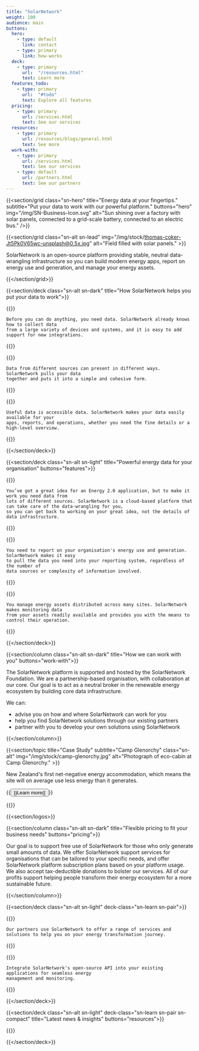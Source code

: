 ```yaml
---
title: "SolarNetwork"
weight: 100
audience: main
buttons:
  hero:
    - type: default
      link: contact
    - type: primary
      link: how-works
  deck:
    - type: primary
      url:  "/resources.html"
      text: Learn more
  features_todo:
    - type: primary
      url:  "#todo"
      text: Explore all features
  pricing:
    - type: primary
      url: /services.html
      text: See our services
  resources:
    - type: primary
      url: /resources/blogs/general.html
      text: See more
  work-with:
    - type: primary
      url: /services.html
      text: See our services
    - type: default
      url: /partners.html
      text: See our partners
---
```

{{<section/grid
  class="sn-hero"
  title="Energy data at your fingertips."
  subtitle="Put your data to work with our powerful platform."
  buttons="hero"
  img="/img/SN-Business-Icon.svg"
  alt="Sun shining over a factory with solar panels, connected to a grid-scale battery, connected to an electric bus." />}}

{{<section/grid
  class="sn-alt sn-lead"
  img="/img/stock/thomas-coker-Jt5Pk0V65wc-unsplash@0.5x.jpg"
  alt="Field filled with solar panels." >}}

  <p>
    SolarNetwork is an open-source platform providing stable, neutral data-wrangling infrastructure
    so you can build modern energy apps, report on energy use and generation, and manage your energy assets.
  </p>

{{</section/grid>}}

{{<section/deck class="sn-alt sn-dark" title="How SolarNetwork helps you put your data to work">}}

  {{<deck-card title="Collects"
    img="/img/SN-CTO-Simple-Start.svg"
    alt="Diagram of a circle flying into an open box." >}}

    Before you can do anything, you need data. SolarNetwork already knows how to collect data
    from a large variety of devices and systems, and it is easy to add support for new integrations.

  {{</deck-card>}}

  {{<deck-card title="Collates"
    img="/img/SN-CTO-Single-Solution.svg"
    alt="Diagram of light bulb with branching paths underneath." >}}

    Data from different sources can present in different ways. SolarNetwork pulls your data
    together and puts it into a simple and cohesive form.

  {{</deck-card>}}

  {{<deck-card title="Empowers"
    img="/img/SN-CTO-Simple-Low-High.svg"
    alt="Diagram of a hollow cylinder under a downward-pointing arrow." >}}

    Useful data is accessible data. SolarNetwork makes your data easily available for your
    apps, reports, and operations, whether you need the fine details or a high-level overview.

  {{</deck-card>}}

{{</section/deck>}}

{{<section/deck class="sn-alt sn-light" title="Powerful energy data for your organisation" buttons="features">}}

  {{<deck-card title="Build"
    img="/img/SN-CTO-Scale.svg"
    alt="Diagram of concentric circles with 4 arrows pointing outwards." >}}

    You’ve got a great idea for an Energy 2.0 application, but to make it work you need data from
    lots of different sources. SolarNetwork is a cloud-based platform that can take care of the data-wrangling for you,
    so you can get back to working on your great idea, not the details of data infrastructure.

  {{</deck-card>}}

  {{<deck-card title="Report"
    img="/img/SN-CTO-Simplify.svg"
    alt="Diagram of concentric circles split into quadrants." >}}

    You need to report on your organisation's energy use and generation. SolarNetwork makes it easy
    to pull the data you need into your reporting system, regardless of the number of
    data sources or complexity of information involved.

  {{</deck-card>}}

  {{<deck-card title="Manage"
    img="/img/SN-CTO-Data-Security.svg"
    alt="Diagram of padlock surrounded by orbiting arrows." >}}

    You manage energy assets distributed across many sites. SolarNetwork makes monitoring data
    from your assets readily available and provides you with the means to control their operation.

  {{</deck-card>}}

{{</section/deck>}}

{{<section/column class="sn-alt sn-dark" title="How we can work with you" buttons="work-with">}}

  The SolarNetwork platform is supported and hosted by the SolarNetwork Foundation.
  We are a partnership-based organisation, with collaboration at our core. Our goal
  is to act as a neutral broker in the renewable energy ecosystem by building core data infrastructure.

<div style="text-align: start">

  We can:
  * advise you on how and where SolarNetwork can work for you
  * help you find SolarNetwork solutions through our existing partners
  * partner with you to develop your own solutions using SolarNetwork

</div>

{{</section/column>}}

{{<section/topic title="Case Study" subtitle="Camp Glenorchy"
  class="sn-alt"
  img="/img/stock/camp-glenorchy.jpg"
  alt="Photograph of eco-cabin at Camp Glenorchy." >}}

  <p>New Zealand's first net-negative energy accommodation, which means the site will on average use
  less energy than it generates.</p>

  <p>{{<button type="link" url="/resources/case-studies/camp-glenorchy.html">}}Learn more{{</button>}}</p>
{{</section/topic>}}

{{<section/logos>}}

{{<section/column class="sn-alt sn-dark" title="Flexible pricing to fit your business needs" buttons="pricing">}}

  Our goal is to support free use of SolarNetwork for those who only generate small amounts of data.
  We offer SolarNetwork support services for organisations that can be tailored to your specific
  needs, and offer SolarNetwork platform subscription plans based on your platform usage. We also
  accept tax-deductible donations to bolster our services. All of our profits support helping people
  transform their energy ecosystem for a more sustainable future.

{{</section/column>}}

{{<section/deck class="sn-alt sn-light" deck-class="sn-learn sn-pair">}}

  {{<deck-link-card class="sn-home" title="Partners" subtitle="Explore our service and solution partners."
      logo="/img/SN-Home-Icon.svg"
      alt="Sun shining over a factory with solar panels, connected to a grid-scale battery, connected to an electric bus."
      url="/partners.html"
      link="Learn more" >}}

    Our partners use SolarNetwork to offer a range of services and solutions to help you on your energy transformation journey.

  {{</deck-link-card>}}

  {{<deck-link-card class="sn-dev" title="For Developers" subtitle="Build your own products using our powerful and easy-to-use APIs."
      logo="/img/SN-Developers-Icon.svg"
      alt="Diagram a grid of dots connected to a cloud floating with computer windows."
      url="/developers.html"
      link="Learn more" >}}

    Integrate SolarNetwork's open-source API into your existing applications for seamless energy
    management and monitoring.

  {{</deck-link-card>}}

{{</section/deck>}}

{{<section/deck class="sn-alt sn-light" deck-class="sn-learn sn-pair sn-compact" title="Latest news & insights" buttons="resources">}}

  {{<latest-posts topic="resources/blogs/general">}}

{{</section/deck>}}
